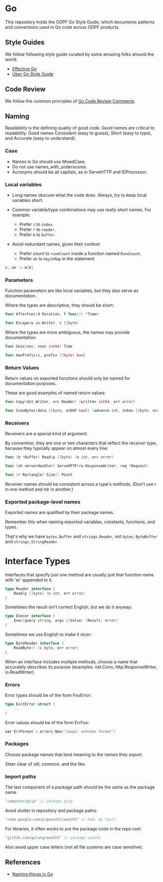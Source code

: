 # Go

This repository holds the ODPF Go Style Guide, which documents patterns and conventions used in Go code across ODPF products.

## Style Guides

We follow following style guide curated by some amazing folks around the world. 

- [Effective Go](https://golang.org/doc/effective_go)
- [Uber Go Style Guide](https://github.com/uber-go/guide/blob/master/style.md)

## Code Review

We follow the common principles of [Go Code Review Comments](https://github.com/golang/go/wiki/CodeReviewComments).


## Naming

Readability is the defining quality of good code. Good names are critical to readability. Good names Consistent (easy to guess), Short (easy to type), and Accurate (easy to understand).

### Case

- Names in Go should use MixedCase. 
- Do not use names_with_underscores. 
- Acronyms should be all capitals, as in ServeHTTP and IDProcessor.

### Local variables

- Long names obscure what the code does. Always, try to keep local variables short. 
- Common variable/type combinations may use really short names. For example:
    - Prefer `i` to `index`.
    - Prefer `r` to `reader`.
    - Prefer `b` to `buffer`.

- Avoid redundant names, given their context:
    - Prefer count to `runeCount` inside a function named `RuneCount`.
    - Prefer `ok` to `keyInMap` in the statement

```go
v, ok := m[k]
```

### Parameters

Function parameters are like local variables, but they also serve as documentation.

Where the types are descriptive, they should be short:
```go
func AfterFunc(d Duration, f func()) *Timer

func Escape(w io.Writer, s []byte)
```
Where the types are more ambiguous, the names may provide documentation:
```go
func Unix(sec, nsec int64) Time

func HasPrefix(s, prefix []byte) bool
```

### Return Values

Return values on exported functions should only be named for documentation purposes.

These are good examples of named return values:
```go
func Copy(dst Writer, src Reader) (written int64, err error)

func ScanBytes(data []byte, atEOF bool) (advance int, token []byte, err error)
```

### Receivers
Receivers are a special kind of argument.

By convention, they are one or two characters that reflect the receiver type,
because they typically appear on almost every line:
```go
func (b *Buffer) Read(p []byte) (n int, err error)

func (sh serverHandler) ServeHTTP(rw ResponseWriter, req *Request)

func (r Rectangle) Size() Point
```
Receiver names should be consistent across a type's methods.
(Don't use r in one method and rdr in another.)

### Exported package-level names

Exported names are qualified by their package names.

Remember this when naming exported variables, constants, functions, and types.

That's why we have `bytes.Buffer` and `strings.Reader`, not `bytes.ByteBuffer` and `strings.StringReader`.

# Interface Types
Interfaces that specify just one method are usually just that function name with 'er' appended to it.
```go
type Reader interface {
    Read(p []byte) (n int, err error)
}
```
Sometimes the result isn't correct English, but we do it anyway:
```go
type Execer interface {
    Exec(query string, args []Value) (Result, error)
}
```
Sometimes we use English to make it nicer:
```go
type ByteReader interface {
    ReadByte() (c byte, err error)
}
```
When an interface includes multiple methods, choose a name that accurately describes its purpose (examples: net.Conn, http.ResponseWriter, io.ReadWriter).


### Errors
Error types should be of the form FooError:
```go
type ExitError struct {
    ...
}
```
Error values should be of the form ErrFoo:
```go
var ErrFormat = errors.New("image: unknown format")
```

### Packages
Choose package names that lend meaning to the names they export.

Steer clear of util, common, and the like.

### Import paths
The last component of a package path should be the same as the package name.
```go
"compress/gzip" // package gzip
```
Avoid stutter in repository and package paths:
```go
"code.google.com/p/goauth2/oauth2" // bad; my fault
```
For libraries, it often works to put the package code in the repo root:
```go
"github.com/golang/oauth2" // package oauth2
```
Also avoid upper case letters (not all file systems are case sensitive).


## References

- [Naming things in Go](https://talks.golang.org/2014/names.slide)